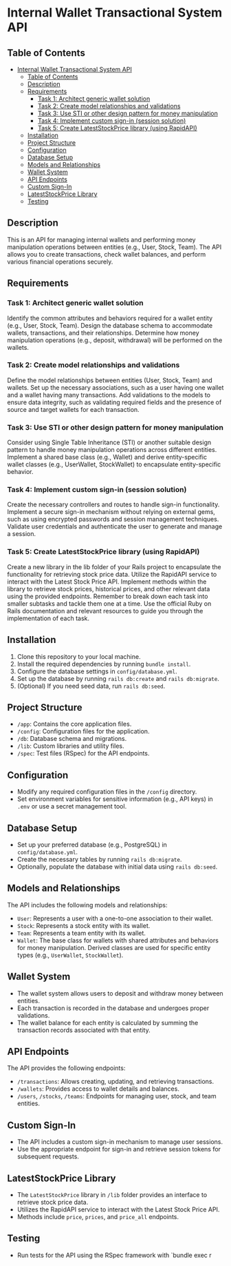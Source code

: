 # Internal Wallet Transactional System API

## Table of Contents

- [Internal Wallet Transactional System API](#internal-wallet-transactional-system-api)
  - [Table of Contents](#table-of-contents)
  - [Description](#description)
  - [Requirements](#requirements)
    - [Task 1: Architect generic wallet solution](#task-1-architect-generic-wallet-solution)
    - [Task 2: Create model relationships and validations](#task-2-create-model-relationships-and-validations)
    - [Task 3: Use STI or other design pattern for money manipulation](#task-3-use-sti-or-other-design-pattern-for-money-manipulation)
    - [Task 4: Implement custom sign-in (session solution)](#task-4-implement-custom-sign-in-session-solution)
    - [Task 5: Create LatestStockPrice library (using RapidAPI)](#task-5-create-lateststockprice-library-using-rapidapi)
  - [Installation](#installation)
  - [Project Structure](#project-structure)
  - [Configuration](#configuration)
  - [Database Setup](#database-setup)
  - [Models and Relationships](#models-and-relationships)
  - [Wallet System](#wallet-system)
  - [API Endpoints](#api-endpoints)
  - [Custom Sign-In](#custom-sign-in)
  - [LatestStockPrice Library](#lateststockprice-library)
  - [Testing](#testing)

## Description

This is an API for managing internal wallets and performing money manipulation operations between entities (e.g., User, Stock, Team). The API allows you to create transactions, check wallet balances, and perform various financial operations securely.

## Requirements

### Task 1: Architect generic wallet solution

Identify the common attributes and behaviors required for a wallet entity (e.g., User, Stock, Team).
Design the database schema to accommodate wallets, transactions, and their relationships.
Determine how money manipulation operations (e.g., deposit, withdrawal) will be performed on the wallets.

### Task 2: Create model relationships and validations

Define the model relationships between entities (User, Stock, Team) and wallets.
Set up the necessary associations, such as a user having one wallet and a wallet having many transactions.
Add validations to the models to ensure data integrity, such as validating required fields and the presence of source and target wallets for each transaction.

### Task 3: Use STI or other design pattern for money manipulation

Consider using Single Table Inheritance (STI) or another suitable design pattern to handle money manipulation operations across different entities.
Implement a shared base class (e.g., Wallet) and derive entity-specific wallet classes (e.g., UserWallet, StockWallet) to encapsulate entity-specific behavior.

### Task 4: Implement custom sign-in (session solution)

Create the necessary controllers and routes to handle sign-in functionality.
Implement a secure sign-in mechanism without relying on external gems, such as using encrypted passwords and session management techniques.
Validate user credentials and authenticate the user to generate and manage a session.

### Task 5: Create LatestStockPrice library (using RapidAPI)

Create a new library in the lib folder of your Rails project to encapsulate the functionality for retrieving stock price data.
Utilize the RapidAPI service to interact with the Latest Stock Price API.
Implement methods within the library to retrieve stock prices, historical prices, and other relevant data using the provided endpoints.
Remember to break down each task into smaller subtasks and tackle them one at a time. Use the official Ruby on Rails documentation and relevant resources to guide you through the implementation of each task.

## Installation

1. Clone this repository to your local machine.
2. Install the required dependencies by running `bundle install`.
3. Configure the database settings in `config/database.yml`.
4. Set up the database by running `rails db:create` and `rails db:migrate`.
5. (Optional) If you need seed data, run `rails db:seed`.

## Project Structure

- `/app`: Contains the core application files.
- `/config`: Configuration files for the application.
- `/db`: Database schema and migrations.
- `/lib`: Custom libraries and utility files.
- `/spec`: Test files (RSpec) for the API endpoints.

## Configuration

- Modify any required configuration files in the `/config` directory.
- Set environment variables for sensitive information (e.g., API keys) in `.env` or use a secret management tool.

## Database Setup

- Set up your preferred database (e.g., PostgreSQL) in `config/database.yml`.
- Create the necessary tables by running `rails db:migrate`.
- Optionally, populate the database with initial data using `rails db:seed`.

## Models and Relationships

The API includes the following models and relationships:

- `User`: Represents a user with a one-to-one association to their wallet.
- `Stock`: Represents a stock entity with its wallet.
- `Team`: Represents a team entity with its wallet.
- `Wallet`: The base class for wallets with shared attributes and behaviors for money manipulation. Derived classes are used for specific entity types (e.g., `UserWallet`, `StockWallet`).

## Wallet System

- The wallet system allows users to deposit and withdraw money between entities.
- Each transaction is recorded in the database and undergoes proper validations.
- The wallet balance for each entity is calculated by summing the transaction records associated with that entity.

## API Endpoints

The API provides the following endpoints:

- `/transactions`: Allows creating, updating, and retrieving transactions.
- `/wallets`: Provides access to wallet details and balances.
- `/users`, `/stocks`, `/teams`: Endpoints for managing user, stock, and team entities.

## Custom Sign-In

- The API includes a custom sign-in mechanism to manage user sessions.
- Use the appropriate endpoint for sign-in and retrieve session tokens for subsequent requests.

## LatestStockPrice Library

- The `LatestStockPrice` library in `/lib` folder provides an interface to retrieve stock price data.
- Utilizes the RapidAPI service to interact with the Latest Stock Price API.
- Methods include `price`, `prices`, and `price_all` endpoints.

## Testing

- Run tests for the API using the RSpec framework with `bundle exec r
